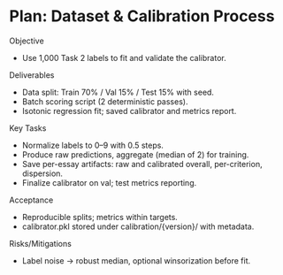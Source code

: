 # Plan: Dataset & Calibration Process

Objective
- Use 1,000 Task 2 labels to fit and validate the calibrator.

Deliverables
- Data split: Train 70% / Val 15% / Test 15% with seed.
- Batch scoring script (2 deterministic passes).
- Isotonic regression fit; saved calibrator and metrics report.

Key Tasks
- Normalize labels to 0–9 with 0.5 steps.
- Produce raw predictions, aggregate (median of 2) for training.
- Save per-essay artifacts: raw and calibrated overall, per-criterion, dispersion.
- Finalize calibrator on val; test metrics reporting.

Acceptance
- Reproducible splits; metrics within targets.
- calibrator.pkl stored under calibration/{version}/ with metadata.

Risks/Mitigations
- Label noise → robust median, optional winsorization before fit.
